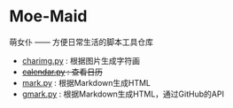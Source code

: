 # Moe-Maid
萌女仆 —— 方便日常生活的脚本工具仓库

* [charimg.py](charimg.py) : 根据图片生成字符画
* ~~[calendar.py](calendar.py) : 查看日历~~
* [mark.py](mark.py) : 根据Markdown生成HTML
* [gmark.py](gmark.py) : 根据Markdown生成HTML，通过GitHub的API  

